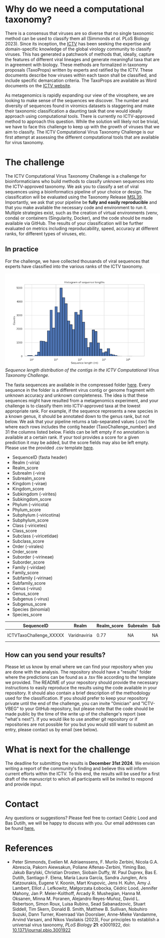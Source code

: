 # Why do we need a computational taxonomy?

There is a consensus that viruses are so diverse that no single
taxonomic method can be used to classify them all (Simmonds <i>et
al.</i> PLoS Biology 2023). Since its inception, the
[ICTV](https://ictv.global) has been seeking the expertise and
domain-specific knowledge of the global virology community to classify
viruses. This has generated a patchwork of methods that, ideally,
capture the features of different viral lineages and generate
meaningful taxa that are in agreement with biology. These methods are
formalized in taxonomy proposals (TaxoProps) written by experts and
ratified by the ICTV. These documents describe how viruses within each
taxon shall be classified, and include specific demarcation
criteria. The TaxoProps are available as Word documents on the [ICTV
website](https://ictv.global/files/proposals/approved).

As metagenomics is rapidly expanding our view of the virosphere, we
are looking to make sense of the sequences we discover. The number and
diversity of sequences found in viromics datasets is staggering and
make their taxonomic classification a daunting task that one would
ideally approach using computational tools. There is currently no
ICTV-approved method to approach this question. While the solution
will likely not be trivial, we have to face this challenge to keep up
with the growth of viruses that we aim to classify. The ICTV
Computational Virus Taxonomy Challenge is our first attempt at
assessing the different computational tools that are available for
virus taxonomy.

# The challenge

The ICTV Computational Virus Taxonomy Challenge is a challenge for
bioinformaticians who build methods to classify unknown sequences into
the ICTV-approved taxonomy. We ask you to classify a set of viral
sequences using a bioinformatics pipeline of your choice or
design. The classification will be evaluated using the Taxonomy
Release [MSL39](https://ictv.global/news/taxonomy_2023
"MSL39"). Importantly, we ask that your pipeline be <b>fully and
easily reproducible</b> and that you make available the necessary code
and environment to run it. Multiple strategies exist, such as the
creation of virtual environments (venv, conda) or containers
(Singularity, Docker), and the code should be made available via
GitHub. The results of your classification will be further evaluated
on metrics including reproducability, speed, accuracy at different
ranks, for different types of viruses, etc.

## In practice

For the challenge, we have collected thousands of viral sequences that
experts have classified into the various ranks of the ICTV taxonomy.

![Sequence lengths distribution](/assets/img/hist_sequence_length.png)
<em>Sequence length distribution of the contigs in the ICTV Computational Virus Taxonomy Challenge.</em>

The fasta sequences are available in the compressed folder
[here](https://github.com/ICTV-VBEG/ICTV-TaxonomyChallenge/tree/main/dataset). Every
sequence in the folder is a different virus contig or genome fragment
with unknown accuracy and unknown completeness. The idea is that these
sequences might have resulted from a metagenomics experiment, and your
challenge is to classify them into ICTV-approved taxa at the lowest
appropriate rank. For example, if the sequence represents a new
species in a known genus, it should be annotated down to the genus
rank, but not below. We ask that your pipeline returns a tab-separated
values (.csv) file where each rows includes the contig header
(TaxoChallenge_number) and 31 the columns listed below. Fields can be
left empty if no annotation is available at a certain rank. If your
tool provides a score for a given prediction it may be added, but the
score fields may also be left empty. Please use the provided .csv
template
[here](https://github.com/ICTV-VBEG/ICTV-TaxonomyChallenge/tree/main/dataset).

* SequenceID (fasta header)
* Realm (-viria)
* Realm_score
* Subrealm (-vira)
* Subrealm_score
* Kingdom (-virae)
* Kingdom_score
* Subkingdom (-virites)
* Subkingdom_score
* Phylum (-viricota)
* Phylum_score
* Subphylum (-viricotina)
* Subphylum_score
* Class (-viricetes)
* Class_score
* Subclass (-viricetidae)
* Subclass_score
* Order (-virales)
* Order_score
* Suborder (-virineae)
* Suborder_score
* Family (-viridae)
* Family_score
* Subfamily (-virinae)
* Subfamily_score
* Genus (-virus)
* Genus_score
* Subgenus (-virus)
* Subgenus_score
* Species (binomial)
* Species_score

<div class="table-wrapper">
<table>
  <thead>
    <tr>
      <th>SequenceID</th>
      <th>Realm</th>
      <th>Realm_score</th>
      <th>Subrealm</th>
      <th>Subrealm_score</th>
      <th>Kingom</th>
      <th>Kingom_score</th>
      <th>...</th>
      <!-- ... Add more header columns as needed -->
      <th>Genus</th>
      <th>Genus_score</th>
      <th>Subgenus</th>
      <th>Subgenus_score</th>
      <th>Species</th>
      <th>Species_score</th>
    </tr>
  </thead>
  <tbody>
    <tr>
      <td>ICTVTaxoChallenge_XXXXX</td>
      <td>Varidnaviria</td>
      <td>0.77</td>
      <td>NA</td>
      <td>NA</td>
      <td>Bamfordvirae</td>
      <td>0.54</td>
      <td>...</td>
      <!-- ... Add more cells for each row as needed -->
      <td>Mimivirus</td>
      <td>0.92</td>
      <td>NA</td>
      <td>NA</td>
      <td>Mimivirus lagoaense</td>
      <td>0.92</td>
    </tr>
    <!-- Add more rows as needed -->
  </tbody>
</table>

</div>

## How can you send your results?

Please let us know by email where we can find your repository when you
are done with the analysis. The repository should have a "results"
folder where the predictions can be found as a .tsv file according to
the template we provided. The README of your repository should provide
the necessary instructions to easily reproduce the results using the
code available in your repository. It should also contain a brief
description of the methodology used for the classification. If you
should prefer to keep your repository private until the end of the
challenge, you can invite "0mician" and "ICTV-VBEG" to your GitHub
repository, but please note that the code should be made public by the
time of the write up of the challenge's report (see "what's next"). If
you would like to use another git repository or if repositories are
not possible for you but you would still want to submit an entry,
please contact us by email (see below).

# What is next for the challenge
The deadline for submitting the results is <b>December 31st
2024</b>. We envision writing a report of the community's finding and
believe this will inform current efforts within the ICTV. To this end,
the results will be used for a first draft of the manuscript to which
all participants will be invited to respond and provide input.

# Contact

Any questions or suggestions? Please feel free to contact Cédric Lood
and Bas Dutilh, we will be happy to discuss with you. Our email addresses can be found
[here.](https://ictv.global/study-groups/list/members?sg=Analytical%20Approaches%20to%20Virus%20Classification
"here.")


# References

* Peter Simmonds, Evelien M. Adriaenssens, F. Murilo Zerbini, Nicola
  G.A. Abrescia, Pakorn Aiewsakun, Poliane Alfenas-Zerbini, Yiming
  Bao, Jakub Barylski, Christian Drosten, Siobain Duffy, W. Paul
  Duprex, Bas E. Dutilh, Santiago F. Elena, María Laura García, Sandra
  Junglen, Aris Katzourakis, Eugene V. Koonin, Mart Krupovic, Jens
  H. Kuhn, Amy J. Lambert, Elliot J. Lefkowitz, Małgorzata Łobocka,
  Cédric Lood, Jennifer Mahony, Jan P. Meier-Kolthoff, Arcady
  R. Mushegian, Hanna M. Oksanen, Minna M. Poranen, Alejandro
  Reyes-Muñoz, David L. Robertson, Simon Roux, Luisa Rubino, Sead
  Sabanadzovic, Stuart Siddell, Tim Skern, Donald B. Smith, Matthew
  B. Sullivan, Nobuhiro Suzuki, Dann Turner, Koenraad Van Doorslaer,
  Anne-Mieke Vandamme, Arvind Varsani, and Nikos Vasilakis (2023),
  Four principles to establish a universal virus taxonomy, <i>PLoS
  Biology</i> <b>21</b>: e3001922, doi:
  [10.1371/journal.pbio.3001922](https://doi.org/10.1371/journal.pbio.3001922)

